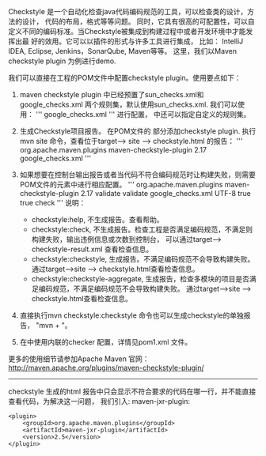Checkstyle 是一个自动化检查java代码编码规范的工具，可以检查类的设计，方法的设计， 代码的布局，格式等等问题。
同时，它具有很高的可配置性，可以自定义不同的编码标准。当Checkstyle被集成到构建过程中或者开发环境中才能发挥出最
好的效用。它可以以插件的形式与许多工具进行集成， 比如： IntelliJ IDEA, Eclipse, Jenkins，SonarQube, Maven等等。
这里，我们以Maven checkstyle plugin 为例进行demo.

我们可以直接在工程的POM文件中配置checkstyle plugin。使用要点如下：

1. maven checkstyle plugin 中已经预置了sun_checks.xml和google_checks.xml 两个规则集，默认使用sun_checks.xml.
    我们可以使用：
    '''
    <configuration>
        <configLocation>google_checks.xml</configLocation>
    </configuration>
    '''
进行配置，<configLocation> 中还可以指定自定义的规则集。


2. 生成Checkstyle项目报告。
    在POM文件的<reporting> 部分添加checkstyle plugin.
    执行 mvn site 命令，查看位于target--> site --> checkstyle.html 的报告：
    '''
    <reporting>
        <plugins>
            <plugin>
                <groupId>org.apache.maven.plugins</groupId>
                <artifactId>maven-checkstyle-plugin</artifactId>
                <version>2.17</version>
                <configuration>
                    <configLocation>google_checks.xml</configLocation>
                </configuration>
            </plugin>
        </plugins>
    </reporting>
    '''
3. 如果想要在控制台输出报告或者当代码不符合编码规范时让构建失败，则需要POM文件的<build>元素中进行相应配置。
    '''
	<build>
		<plugins>
            <plugin>
                <groupId>org.apache.maven.plugins</groupId>
                <artifactId>maven-checkstyle-plugin</artifactId>
                <version>2.17</version>
                <executions>
                    <execution>
                        <id>validate</id>
                        <phase>validate</phase>
                        <configuration>
                            <configLocation>google_checks.xml</configLocation>
                            <encoding>UTF-8</encoding>
                            <consoleOutput>true</consoleOutput>
                            <failsOnError>true</failsOnError>
                        </configuration>
                        <goals>
                            <goal>check</goal>
                        </goals>
                    </execution>
                </executions>
            </plugin>
		</plugins>
	</build>
    '''
	<goal> 说明：
	* checkstyle:help, 不生成报告。查看帮助。
	* checkstyle:check, 不生成报告。检查工程是否满足编码规范，不满足则构建失败，输出违例信息或次数到控制台，
	    可以通过target--> checkstyle-result.xml 查看检查信息。
	* checkstyle:checkstyle, 生成报告。不满足编码规范不会导致构建失败。通过target-->site --> checkstyle.html查看检查信息。
	* checkstyle:checkstyle-aggregate, 生成报告，检查多模块的项目是否满足编码规范，不满足编码规范不会导致构建失败。
	    通过target-->site --> checkstyle.html查看检查信息。

4. 直接执行mvn checkstyle:checkstyle 命令也可以生成checkstyle的单独报告， "mvn + <goal>"。

5. 在<build>中使用内联的checker 配置，详情见pom1.xml 文件。

更多的使用细节请参加Apache Maven 官网： http://maven.apache.org/plugins/maven-checkstyle-plugin/

************************************************************************************************
checkstyle 生成的html 报告中只会显示不符合要求的代码在哪一行，并不能直接查看代码，为解决这一问题， 我们引入:
maven-jxr-plugin:

    <plugin>
        <groupId>org.apache.maven.plugins</groupId>
        <artifactId>maven-jxr-plugin</artifactId>
        <version>2.5</version>
    </plugin>

